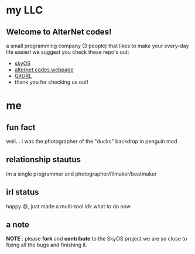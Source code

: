 # my LLC
## Welcome to AlterNet codes!
a small programming company (3 people) that likes to make your every-day life easier!
we suggest you check these repo's out:
+ [skyOS](https://github.com/Alter-Net-codes/SkyOS)
+ [alternet codes webpage](https://webbrowser11.github.io/Alter-Net-codes/)
+ [GitURL](https://github.com/Alter-Net-codes/GitURL)
+ thank you for checking us out!

# me
## fun fact
well... i was the photographer of the "ducks" backdrop in penguin mod
## relationship stautus
im a single programmer and photographer/filmaker/beatmaker

## irl status
happy 😄, just made a multi-tool idk what to do now
## a note
**NOTE** : please **fork** and **contribute** to the SkyOS project we are so close to fixing all the bugs and finishing it.
